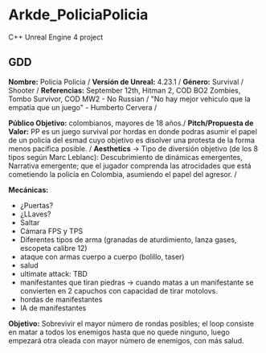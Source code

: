# Arkde_PoliciaPolicia
C++ Unreal Engine 4 project

## GDD

**Nombre:** Policia Policia /
**Versión de Unreal:** 4.23.1 /
**Género:** Survival / Shooter /
**Referencias:** September 12th, Hitman 2, COD BO2 Zombies, Tombo Survivor, COD MW2 - No Russian /
"No hay mejor vehiculo que la empatía que un juego" - Humberto Cervera /

**Público Objetivo:** colombianos, mayores de 18 años./
**Pitch/Propuesta de Valor:** PP es un juego survival por hordas en donde podras asumir el papel de un policía del esmad cuyo objetivo es disolver una protesta de la forma menos pacífica posible. /
**Aesthetics** -> Tipo de diversión objetivo (de los 8 tipos según Marc Leblanc): Descubrimiento de dinámicas emergentes, Narrativa emergente; que el jugador comprenda las atrocidades que está cometiendo la policía en Colombia, asumiendo el papel del agresor. /

**Mecánicas:**
- ¿Puertas?
- ¿LLaves?
- Saltar
- Cámara FPS y TPS
- Diferentes tipos de arma (granadas de aturdimiento, lanza gases, escopeta calibre 12)
- ataque con armas cuerpo a cuerpo (bolillo, taser)
- salud
- ultimate attack: TBD
- manifestantes que tiran piedras -> cuando matas a un manifestante se convierten en 2 capuchos con capacidad de tirar motolovs.
- hordas de manifestantes
- IA de manifestantes

**Objetivo:** Sobrevivir el mayor número de rondas posibles; el loop consiste en matar a todos los enemigos hasta que no quede ninguno, luego empezará otra oleada con mayor número de enemigos, con más salud.
